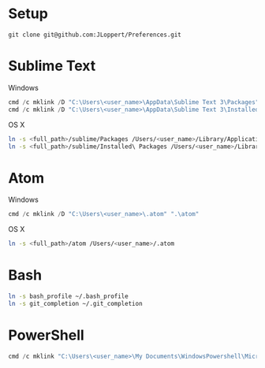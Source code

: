 Setup
==================
```
git clone git@github.com:JLoppert/Preferences.git
```

Sublime Text
==================
Windows
```powershell
cmd /c mklink /D "C:\Users\<user_name>\AppData\Sublime Text 3\Packages" ".\sublime\Packages"
cmd /c mklink /D "C:\Users\<user_name>\AppData\Sublime Text 3\Installed Packages" ".\sublime\Installed Packages"
```

OS X
```bash
ln -s <full_path>/sublime/Packages /Users/<user_name>/Library/Application\ Support/Sublime\ Text\ 3/Packages
ln -s <full_path>/sublime/Installed\ Packages /Users/<user_name>/Library/Application\ Support/Sublime\ Text\ 3/Installed\ Packages
```

Atom
==================
Windows
```powershell
cmd /c mklink /D "C:\Users\<user_name>\.atom" ".\atom"
```

OS X
```bash
ln -s <full_path>/atom /Users/<user_name>/.atom
```

Bash
==================
```bash
ln -s bash_profile ~/.bash_profile
ln -s git_completion ~/.git_completion
```

PowerShell
==================
```powershell
cmd /c mklink "C:\Users\<user_name>\My Documents\WindowsPowershell\Microsoft.PowerShell_profile.ps1" "PowerShell_profile.ps1"
```

